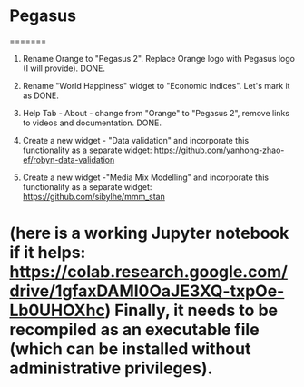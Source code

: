 # Pegasus

=======

1) Rename Orange to "Pegasus 2". Replace Orange logo with Pegasus logo (I will provide). DONE.

2) Rename "World Happiness" widget to "Economic Indices". Let's mark it as DONE.

3) Help Tab - About - change from "Orange" to "Pegasus 2", remove links to videos and documentation. DONE.

4) Create a new widget - "Data validation" and incorporate this functionality as a separate widget: https://github.com/yanhong-zhao-ef/robyn-data-validation

5) Create a new widget -"Media Mix Modelling" and incorporate this functionality as a separate widget: https://github.com/sibylhe/mmm_stan


(here is a working Jupyter notebook if it helps: https://colab.research.google.com/drive/1gfaxDAMI0OaJE3XQ-txpOe-Lb0UHOXhc)
Finally, it needs to be recompiled as an executable file (which can be installed without administrative privileges).
=======
